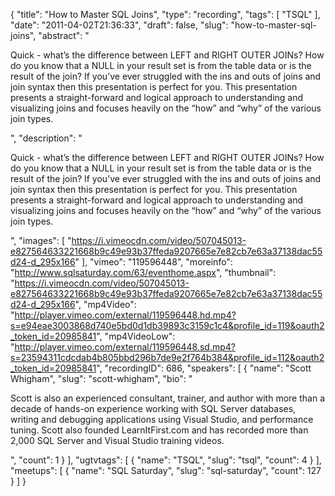 {
  "title": "How to Master SQL Joins",
  "type": "recording",
  "tags": [
    "TSQL"
  ],
  "date": "2011-04-02T21:36:33",
  "draft": false,
  "slug": "how-to-master-sql-joins",
  "abstract": "<p>Quick - what&rsquo;s the difference between LEFT and RIGHT OUTER JOINs? How do you know that a NULL in your result set is from the table data or is the result of the join? If you&rsquo;ve ever struggled with the ins and outs of joins and join syntax then this presentation is perfect for you. This presentation presents a straight-forward and logical approach to understanding and visualizing joins and focuses heavily on the &ldquo;how&rdquo; and &ldquo;why&rdquo; of the various join types.</p>",
  "description": "<p>Quick - what&rsquo;s the difference between LEFT and RIGHT OUTER JOINs? How do you know that a NULL in your result set is from the table data or is the result of the join? If you&rsquo;ve ever struggled with the ins and outs of joins and join syntax then this presentation is perfect for you. This presentation presents a straight-forward and logical approach to understanding and visualizing joins and focuses heavily on the &ldquo;how&rdquo; and &ldquo;why&rdquo; of the various join types.</p>",
  "images": [
    "https://i.vimeocdn.com/video/507045013-e827564633221668b9c49e93b37ffeda9207665e7e82cb7e63a37138dac55d24-d_295x166"
  ],
  "vimeo": "119596448",
  "moreinfo": "http://www.sqlsaturday.com/63/eventhome.aspx",
  "thumbnail": "https://i.vimeocdn.com/video/507045013-e827564633221668b9c49e93b37ffeda9207665e7e82cb7e63a37138dac55d24-d_295x166",
  "mp4Video": "http://player.vimeo.com/external/119596448.hd.mp4?s=e94eae3003868d740e5bd0d1db39893c3159c1c4&profile_id=119&oauth2_token_id=20985841",
  "mp4VideoLow": "http://player.vimeo.com/external/119596448.sd.mp4?s=23594311cdcdab4b805bbd296b7de9e2f764b384&profile_id=112&oauth2_token_id=20985841",
  "recordingID": 686,
  "speakers": [
    {
      "name": "Scott Whigham",
      "slug": "scott-whigham",
      "bio": "<p>Scott is also an experienced consultant, trainer, and author with more than a decade of hands-on experience working with SQL Server databases, writing and debugging applications using Visual Studio, and performance tuning. Scott also founded LearnItFirst.com and has recorded more than 2,000 SQL Server and Visual Studio training videos.</p>",
      "count": 1
    }
  ],
  "ugtvtags": [
    {
      "name": "TSQL",
      "slug": "tsql",
      "count": 4
    }
  ],
  "meetups": [
    {
      "name": "SQL Saturday",
      "slug": "sql-saturday",
      "count": 127
    }
  ]
}